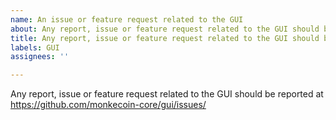 ```yaml
---
name: An issue or feature request related to the GUI
about: Any report, issue or feature request related to the GUI should be reported at https://github.com/monkecoin-core/gui/issues/
title: Any report, issue or feature request related to the GUI should be reported at https://github.com/monkecoin-core/gui/issues/
labels: GUI
assignees: ''

---
```


Any report, issue or feature request related to the GUI should be reported at
https://github.com/monkecoin-core/gui/issues/

